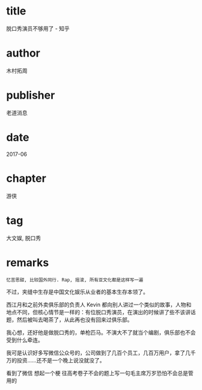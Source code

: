 # title
脱口秀演员不够用了 - 知乎

# author
木村拓周

# publisher
老道消息

# date
2017-06

# chapter
游侠

# tag
大文娱, 脱口秀

# remarks
`忆苦思甜, 比较国外同行. Rap, 摇滚, 所有亚文化都是这样写一遍`

不过，夹缝中生存是中国文化娱乐从业者的基本生存本领了。

西江月和之前外卖俱乐部的负责人 Kevin 都向别人讲过一个类似的故事，人物和地点不同，但核心情节是一样的：有位脱口秀演员，在演出的时候讲了些不该讲话题，然后被叫去喝茶了，从此再也没有回来过俱乐部。

我心想，还好他是做脱口秀的，单枪匹马。不演大不了就当个编剧，俱乐部也不会受到什么牵连。

我可是认识好多写微信公众号的，公司做到了几百个员工，几百万用户，拿了几千万的投资……还不是一个晚上说没就没了。

看到了微信 想起一个梗 往高考卷子不会的题上写一句毛主席万岁恐怕不会总是管用的

